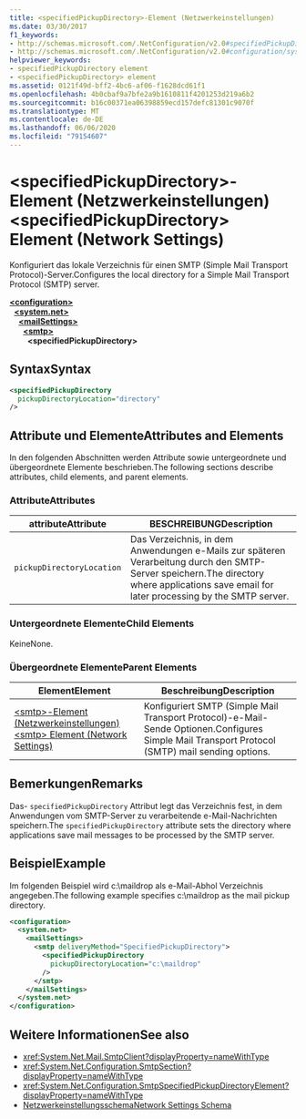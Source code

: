 ```yaml
---
title: <specifiedPickupDirectory>-Element (Netzwerkeinstellungen)
ms.date: 03/30/2017
f1_keywords:
- http://schemas.microsoft.com/.NetConfiguration/v2.0#specifiedPickupDirectory
- http://schemas.microsoft.com/.NetConfiguration/v2.0#configuration/system.net/mailSettings/smtp/specifiedPickupDirectory
helpviewer_keywords:
- specifiedPickupDirectory element
- <specifiedPickupDirectory> element
ms.assetid: 0121f49d-bff2-4bc6-af06-f1628dcd61f1
ms.openlocfilehash: 4b0cbaf9a7bfe2a9b1610811f4201253d219a6b2
ms.sourcegitcommit: b16c00371ea06398859ecd157defc81301c9070f
ms.translationtype: MT
ms.contentlocale: de-DE
ms.lasthandoff: 06/06/2020
ms.locfileid: "79154607"
---
```

# <a name="specifiedpickupdirectory-element-network-settings"></a><span data-ttu-id="b86c6-102">\<specifiedPickupDirectory>-Element (Netzwerkeinstellungen)</span><span class="sxs-lookup"><span data-stu-id="b86c6-102">\<specifiedPickupDirectory> Element (Network Settings)</span></span>
<span data-ttu-id="b86c6-103">Konfiguriert das lokale Verzeichnis für einen SMTP (Simple Mail Transport Protocol)-Server.</span><span class="sxs-lookup"><span data-stu-id="b86c6-103">Configures the local directory for a Simple Mail Transport Protocol (SMTP) server.</span></span>  
  
[**\<configuration>**](../configuration-element.md)\
&nbsp;&nbsp;[**\<system.net>**](system-net-element-network-settings.md)\
&nbsp;&nbsp;&nbsp;&nbsp;[**\<mailSettings>**](mailsettings-element-network-settings.md)\
&nbsp;&nbsp;&nbsp;&nbsp;&nbsp;&nbsp;[**\<smtp>**](smtp-element-network-settings.md)\
&nbsp;&nbsp;&nbsp;&nbsp;&nbsp;&nbsp;&nbsp;&nbsp;**\<specifiedPickupDirectory>**  
  
## <a name="syntax"></a><span data-ttu-id="b86c6-104">Syntax</span><span class="sxs-lookup"><span data-stu-id="b86c6-104">Syntax</span></span>  
  
```xml  
<specifiedPickupDirectory  
  pickupDirectoryLocation="directory"
/>  
```  
  
## <a name="attributes-and-elements"></a><span data-ttu-id="b86c6-105">Attribute und Elemente</span><span class="sxs-lookup"><span data-stu-id="b86c6-105">Attributes and Elements</span></span>  
 <span data-ttu-id="b86c6-106">In den folgenden Abschnitten werden Attribute sowie untergeordnete und übergeordnete Elemente beschrieben.</span><span class="sxs-lookup"><span data-stu-id="b86c6-106">The following sections describe attributes, child elements, and parent elements.</span></span>  
  
### <a name="attributes"></a><span data-ttu-id="b86c6-107">Attribute</span><span class="sxs-lookup"><span data-stu-id="b86c6-107">Attributes</span></span>  
  
|<span data-ttu-id="b86c6-108">attribute</span><span class="sxs-lookup"><span data-stu-id="b86c6-108">Attribute</span></span>|<span data-ttu-id="b86c6-109">BESCHREIBUNG</span><span class="sxs-lookup"><span data-stu-id="b86c6-109">Description</span></span>|  
|---------------|-----------------|  
|`pickupDirectoryLocation`|<span data-ttu-id="b86c6-110">Das Verzeichnis, in dem Anwendungen e-Mails zur späteren Verarbeitung durch den SMTP-Server speichern.</span><span class="sxs-lookup"><span data-stu-id="b86c6-110">The directory where applications save email for later processing by the SMTP server.</span></span>|  
  
### <a name="child-elements"></a><span data-ttu-id="b86c6-111">Untergeordnete Elemente</span><span class="sxs-lookup"><span data-stu-id="b86c6-111">Child Elements</span></span>  
 <span data-ttu-id="b86c6-112">Keine</span><span class="sxs-lookup"><span data-stu-id="b86c6-112">None.</span></span>  
  
### <a name="parent-elements"></a><span data-ttu-id="b86c6-113">Übergeordnete Elemente</span><span class="sxs-lookup"><span data-stu-id="b86c6-113">Parent Elements</span></span>  
  
|<span data-ttu-id="b86c6-114">Element</span><span class="sxs-lookup"><span data-stu-id="b86c6-114">Element</span></span>|<span data-ttu-id="b86c6-115">Beschreibung</span><span class="sxs-lookup"><span data-stu-id="b86c6-115">Description</span></span>|  
|-------------|-----------------|  
|[<span data-ttu-id="b86c6-116">\<smtp>-Element (Netzwerkeinstellungen)</span><span class="sxs-lookup"><span data-stu-id="b86c6-116">\<smtp> Element (Network Settings)</span></span>](smtp-element-network-settings.md)|<span data-ttu-id="b86c6-117">Konfiguriert SMTP (Simple Mail Transport Protocol)-e-Mail-Sende Optionen.</span><span class="sxs-lookup"><span data-stu-id="b86c6-117">Configures Simple Mail Transport Protocol (SMTP) mail sending options.</span></span>|  
  
## <a name="remarks"></a><span data-ttu-id="b86c6-118">Bemerkungen</span><span class="sxs-lookup"><span data-stu-id="b86c6-118">Remarks</span></span>  
 <span data-ttu-id="b86c6-119">Das- `specifiedPickupDirectory` Attribut legt das Verzeichnis fest, in dem Anwendungen vom SMTP-Server zu verarbeitende e-Mail-Nachrichten speichern.</span><span class="sxs-lookup"><span data-stu-id="b86c6-119">The `specifiedPickupDirectory` attribute sets the directory where applications save mail messages to be processed by the SMTP server.</span></span>  
  
## <a name="example"></a><span data-ttu-id="b86c6-120">Beispiel</span><span class="sxs-lookup"><span data-stu-id="b86c6-120">Example</span></span>  
 <span data-ttu-id="b86c6-121">Im folgenden Beispiel wird c:\maildrop als e-Mail-Abhol Verzeichnis angegeben.</span><span class="sxs-lookup"><span data-stu-id="b86c6-121">The following example specifies c:\maildrop as the mail pickup directory.</span></span>  
  
```xml  
<configuration>  
  <system.net>  
    <mailSettings>  
      <smtp deliveryMethod="SpecifiedPickupDirectory">  
        <specifiedPickupDirectory  
          pickupDirectoryLocation="c:\maildrop"  
        />  
      </smtp>  
    </mailSettings>  
  </system.net>  
</configuration>  
```  
  
## <a name="see-also"></a><span data-ttu-id="b86c6-122">Weitere Informationen</span><span class="sxs-lookup"><span data-stu-id="b86c6-122">See also</span></span>

- <xref:System.Net.Mail.SmtpClient?displayProperty=nameWithType>
- <xref:System.Net.Configuration.SmtpSection?displayProperty=nameWithType>
- <xref:System.Net.Configuration.SmtpSpecifiedPickupDirectoryElement?displayProperty=nameWithType>
- [<span data-ttu-id="b86c6-123">Netzwerkeinstellungsschema</span><span class="sxs-lookup"><span data-stu-id="b86c6-123">Network Settings Schema</span></span>](index.md)
